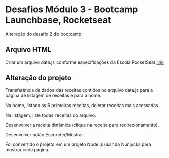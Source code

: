 # Desafios Módulo 3 - Bootcamp Launchbase, Rocketseat

Alteração do desafio 2 do bootcamp.

## Arquivo HTML

Criar um arquivo data.js conforme especificações da Escola RocketSeat <a href="https://github.com/Rocketseat/bootcamp-launchbase-desafios-03/blob/master/desafios/03-refatorando-foodfy.md">link<a/>

## Alteração do projeto

Transferência de dados das receitas contidos no arquivo data.js para a página de listagem de receitas e para a home.

Na home, listado as 6 primeiras receitas, deletar receitas mais acessadas.

Na listagem, liste todas receitas do arquivo.

Desenvolver a receita dinâmica (clique na receita para redirecionamento). 

Desenvolver botão Esconder/Mostrar.

Foi convertido o projeto em um projeto Node.js usando Nunjucks para mostrar cada página.
